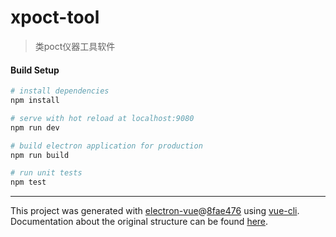 # xpoct-tool

> 类poct仪器工具软件

#### Build Setup

``` bash
# install dependencies
npm install

# serve with hot reload at localhost:9080
npm run dev

# build electron application for production
npm run build

# run unit tests
npm test


```

---

This project was generated with [electron-vue](https://github.com/SimulatedGREG/electron-vue)@[8fae476](https://github.com/SimulatedGREG/electron-vue/tree/8fae4763e9d225d3691b627e83b9e09b56f6c935) using [vue-cli](https://github.com/vuejs/vue-cli). Documentation about the original structure can be found [here](https://simulatedgreg.gitbooks.io/electron-vue/content/index.html).
